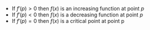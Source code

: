 * If $f'(p)>0$ then $f(x)$ is an increasing function at point $p$
* If $f'(p)<0$ then $f(x)$ is a decreasing function at point $p$
* If $f'(p)=0$ then $f(x)$ is a critical point at point p